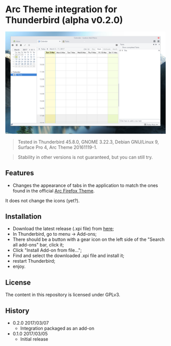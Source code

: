 # Arc Theme integration for Thunderbird (alpha v0.2.0)

![alt tag](preview.png)

> Tested in Thunderbird 45.8.0, GNOME 3.22.3, Debian GNU/Linux 9, Surface Pro 4, Arc Theme 20161119-1.

> Stability in other versions is not guaranteed, but you can still try.

## Features

 - Changes the appearance of tabs in the application to match the ones found in the official [Arc Firefox Theme](https://github.com/horst3180/arc-firefox-theme).

It does not change the icons (yet?).

## Installation

 - Download the latest release (.xpi file) from [here](https://github.com/JD342/arc-thunderbird-integration/releases);
 - In Thunderbird, go to menu -> Add-ons;
 - There should be a button with a gear icon on the left side of the "Search all add-ons" bar, click it;
 - Click "Install Add-on from file...";
 - Find and select the downloaded .xpi file and install it;
 - restart Thunderbird;
 - enjoy.

## License

The content in this repository is licensed under GPLv3.

## History

  - 0.2.0 2017/03/07
    - Integration packaged as an add-on
  - 0.1.0 2017/03/05
    - Initial release
